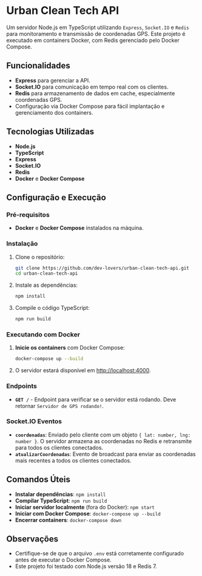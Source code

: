 # Urban Clean Tech API

Um servidor Node.js em TypeScript utilizando `Express`, `Socket.IO` e `Redis` para monitoramento e transmissão de coordenadas GPS. Este projeto é executado em containers Docker, com Redis gerenciado pelo Docker Compose.

## Funcionalidades

- **Express** para gerenciar a API.
- **Socket.IO** para comunicação em tempo real com os clientes.
- **Redis** para armazenamento de dados em cache, especialmente coordenadas GPS.
- Configuração via Docker Compose para fácil implantação e gerenciamento dos containers.

## Tecnologias Utilizadas

- **Node.js**
- **TypeScript**
- **Express**
- **Socket.IO**
- **Redis**
- **Docker** e **Docker Compose**

## Configuração e Execução

### Pré-requisitos

- **Docker** e **Docker Compose** instalados na máquina.

### Instalação

1. Clone o repositório:

   ```bash
   git clone https://github.com/dev-lovers/urban-clean-tech-api.git
   cd urban-clean-tech-api
   ```

2. Instale as dependências:

   ```bash
   npm install
   ```

3. Compile o código TypeScript:

   ```bash
   npm run build
   ```

### Executando com Docker

1. **Inicie os containers** com Docker Compose:

   ```bash
   docker-compose up --build
   ```

2. O servidor estará disponível em [http://localhost:4000](http://localhost:4000).

### Endpoints

- **`GET /`** - Endpoint para verificar se o servidor está rodando. Deve retornar `Servidor de GPS rodando!`.

### Socket.IO Eventos

- **`coordenadas`**: Enviado pelo cliente com um objeto `{ lat: number, lng: number }`. O servidor armazena as coordenadas no Redis e retransmite para todos os clientes conectados.
- **`atualizarCoordenadas`**: Evento de broadcast para enviar as coordenadas mais recentes a todos os clientes conectados.

## Comandos Úteis

- **Instalar dependências**: `npm install`
- **Compilar TypeScript**: `npm run build`
- **Iniciar servidor localmente** (fora do Docker): `npm start`
- **Iniciar com Docker Compose**: `docker-compose up --build`
- **Encerrar containers**: `docker-compose down`

## Observações

- Certifique-se de que o arquivo `.env` está corretamente configurado antes de executar o Docker Compose.
- Este projeto foi testado com Node.js versão 18 e Redis 7.
